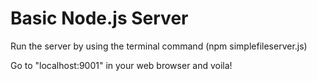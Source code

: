 # Basic Node.js Server

Run the server by using the terminal command (npm simplefileserver.js)

Go to "localhost:9001" in your web browser and voila!
